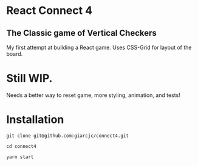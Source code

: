 # React Connect 4
## The Classic game of Vertical Checkers

My first attempt at building a React game.  Uses CSS-Grid for layout of the board.

# Still WIP.
Needs a better way to reset game, more styling, animation, and tests!

# Installation

```git clone git@github.com:giarcjc/connect4.git```

```cd connect4 ```

```yarn start```